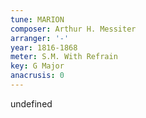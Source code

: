 ```yaml
---
tune: MARION
composer: Arthur H. Messiter
arranger: '-'
year: 1816-1868
meter: S.M. With Refrain
key: G Major
anacrusis: 0
---
```

undefined